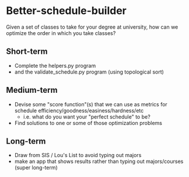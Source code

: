 # Better-schedule-builder
Given a set of classes to take for your degree at university, how can we optimize the order in which you take classes?

## Short-term
+ Complete the helpers.py program
+ and the validate_schedule.py program (using topological sort)

## Medium-term
+ Devise some "score function"(s) that we can use as metrics for schedule efficiency/goodness/easiness/hardness/etc
  + i.e. what do you want your "perfect schedule" to be?
+ Find solutions to one or some of those optimization problems

## Long-term
+ Draw from SIS / Lou's List to avoid typing out majors
+ make an app that shows results rather than typing out majors/courses (super long-term)
